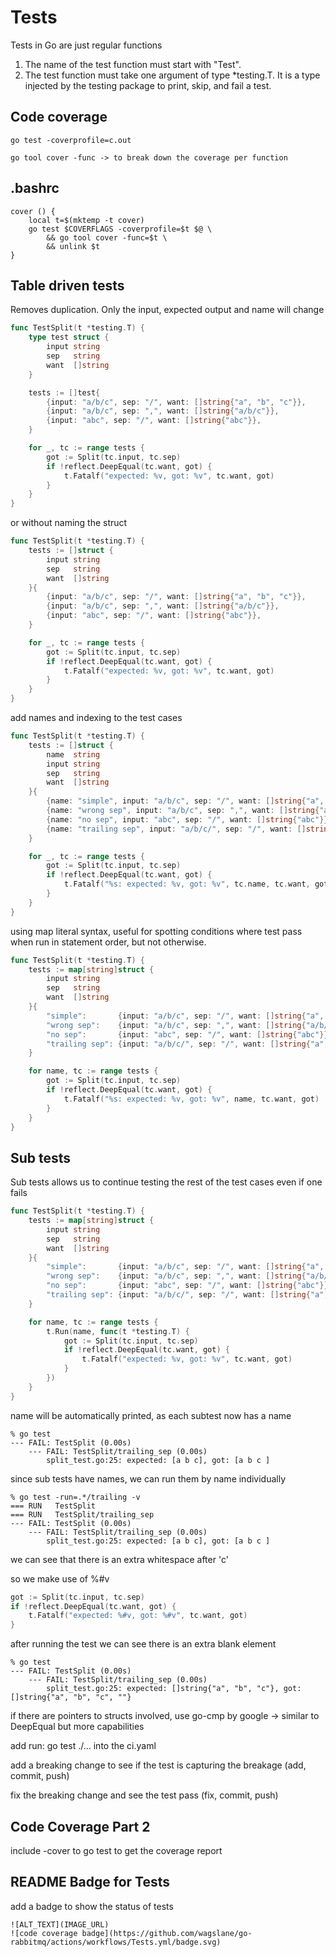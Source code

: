 # Tests

Tests in Go are just regular functions

1. The name of the test function must start with "Test".
2. The test function must take one argument of type *testing.T. It is a type injected by the testing package to print, skip, and fail a test.

## Code coverage

```
go test -coverprofile=c.out

go tool cover -func -> to break down the coverage per function
```

## .bashrc

```
cover () {
    local t=$(mktemp -t cover)
    go test $COVERFLAGS -coverprofile=$t $@ \
        && go tool cover -func=$t \
        && unlink $t
}
```

## Table driven tests

Removes duplication. Only the input, expected output and name will change

```go
func TestSplit(t *testing.T) {
    type test struct {
        input string
        sep   string
        want  []string
    }

    tests := []test{
        {input: "a/b/c", sep: "/", want: []string{"a", "b", "c"}},
        {input: "a/b/c", sep: ",", want: []string{"a/b/c"}},
        {input: "abc", sep: "/", want: []string{"abc"}},
    }

    for _, tc := range tests {
        got := Split(tc.input, tc.sep)
        if !reflect.DeepEqual(tc.want, got) {
            t.Fatalf("expected: %v, got: %v", tc.want, got)
        }
    }
}
```

or without naming the struct

```go
func TestSplit(t *testing.T) {
    tests := []struct {
        input string
        sep   string
        want  []string
    }{
        {input: "a/b/c", sep: "/", want: []string{"a", "b", "c"}},
        {input: "a/b/c", sep: ",", want: []string{"a/b/c"}},
        {input: "abc", sep: "/", want: []string{"abc"}},
    } 

    for _, tc := range tests {
        got := Split(tc.input, tc.sep)
        if !reflect.DeepEqual(tc.want, got) {
            t.Fatalf("expected: %v, got: %v", tc.want, got)
        }
    }
}
```

add names and indexing to the test cases

```go
func TestSplit(t *testing.T) {
    tests := []struct {
        name  string
        input string
        sep   string
        want  []string
    }{
        {name: "simple", input: "a/b/c", sep: "/", want: []string{"a", "b", "c"}},
        {name: "wrong sep", input: "a/b/c", sep: ",", want: []string{"a/b/c"}},
        {name: "no sep", input: "abc", sep: "/", want: []string{"abc"}},
        {name: "trailing sep", input: "a/b/c/", sep: "/", want: []string{"a", "b", "c"}},
    }

    for _, tc := range tests {
        got := Split(tc.input, tc.sep)
        if !reflect.DeepEqual(tc.want, got) {
            t.Fatalf("%s: expected: %v, got: %v", tc.name, tc.want, got)
        }
    }
}
```

using map literal syntax, useful for spotting conditions where test pass when run in statement order, but not otherwise.

```go
func TestSplit(t *testing.T) {
    tests := map[string]struct {
        input string
        sep   string
        want  []string
    }{ 
        "simple":       {input: "a/b/c", sep: "/", want: []string{"a", "b", "c"}}, 
        "wrong sep":    {input: "a/b/c", sep: ",", want: []string{"a/b/c"}},
        "no sep":       {input: "abc", sep: "/", want: []string{"abc"}},
        "trailing sep": {input: "a/b/c/", sep: "/", want: []string{"a", "b", "c"}},
    }

    for name, tc := range tests {
        got := Split(tc.input, tc.sep)
        if !reflect.DeepEqual(tc.want, got) {
            t.Fatalf("%s: expected: %v, got: %v", name, tc.want, got)
        }
    }
}
```

## Sub tests

Sub tests allows us to continue testing the rest of the test cases even if one fails

```go
func TestSplit(t *testing.T) {
    tests := map[string]struct {
        input string
        sep   string
        want  []string
    }{
        "simple":       {input: "a/b/c", sep: "/", want: []string{"a", "b", "c"}},
        "wrong sep":    {input: "a/b/c", sep: ",", want: []string{"a/b/c"}},
        "no sep":       {input: "abc", sep: "/", want: []string{"abc"}},
        "trailing sep": {input: "a/b/c/", sep: "/", want: []string{"a", "b", "c"}},
    }

    for name, tc := range tests {
        t.Run(name, func(t *testing.T) {
            got := Split(tc.input, tc.sep)
            if !reflect.DeepEqual(tc.want, got) {
                t.Fatalf("expected: %v, got: %v", tc.want, got)
            }
        })
    }
}
```

name will be automatically printed, as each subtest now has a name

```
% go test
--- FAIL: TestSplit (0.00s)
    --- FAIL: TestSplit/trailing_sep (0.00s)
        split_test.go:25: expected: [a b c], got: [a b c ]
```

since sub tests have names, we can run them by name individually

```
% go test -run=.*/trailing -v
=== RUN   TestSplit
=== RUN   TestSplit/trailing_sep
--- FAIL: TestSplit (0.00s)
    --- FAIL: TestSplit/trailing_sep (0.00s)
        split_test.go:25: expected: [a b c], got: [a b c ]
```

we can see that there is an extra whitespace after 'c'

so we make use of %#v

```go
got := Split(tc.input, tc.sep)
if !reflect.DeepEqual(tc.want, got) {
    t.Fatalf("expected: %#v, got: %#v", tc.want, got)
}
```

after running the test we can see there is an extra blank element

```
% go test
--- FAIL: TestSplit (0.00s)
    --- FAIL: TestSplit/trailing_sep (0.00s)
        split_test.go:25: expected: []string{"a", "b", "c"}, got: []string{"a", "b", "c", ""}
```

if there are pointers to structs involved, use go-cmp by google -> similar to DeepEqual but more capabilities

add run: go test ./... into the ci.yaml

add a breaking change to see if the test is capturing the breakage (add, commit, push)

fix the breaking change and see the test pass (fix, commit, push)

## Code Coverage Part 2

include -cover to go test to get the coverage report 

## README Badge for Tests

add a badge to show the status of tests

```
![ALT_TEXT](IMAGE_URL)
![code coverage badge](https://github.com/wagslane/go-rabbitmq/actions/workflows/Tests.yml/badge.svg)
```
